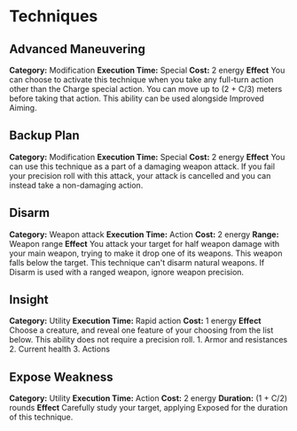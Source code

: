 

# Techniques
## Advanced Maneuvering
**Category:** Modification
**Execution Time:** Special
**Cost:** 2 energy
**Effect**
	You can choose to activate this technique when you take any full-turn action other than the Charge special action.
	You can move up to (2 + C/3) meters before taking that action.
	This ability can be used alongside Improved Aiming. 

## Backup Plan
**Category:** Modification
**Execution Time:** Special
**Cost:** 2 energy
**Effect**
	You can use this technique as a part of a damaging weapon attack. If you fail your precision roll with this attack, your attack is cancelled and you can instead take a non-damaging action.

## Disarm
**Category:** Weapon attack
**Execution Time:** Action
**Cost:** 2 energy
**Range:** Weapon range
**Effect**
	You attack your target for half weapon damage with your main weapon, trying to make it drop one of its weapons. This weapon falls below the target.
	This technique can't disarm natural weapons.
	If Disarm is used with a ranged weapon, ignore weapon precision.

## Insight
**Category:** Utility
**Execution Time:** Rapid action
**Cost:** 1 energy
**Effect**
	Choose a creature, and reveal one feature of your choosing from the list below. This ability does not require a precision roll.
	1. Armor and resistances
	2. Current health
	3. Actions 

## Expose Weakness
**Category:** Utility
**Execution Time:** Action
**Cost:** 2 energy
**Duration:** (1 + C/2) rounds
**Effect**
	Carefully study your target, applying Exposed for the duration of this technique.